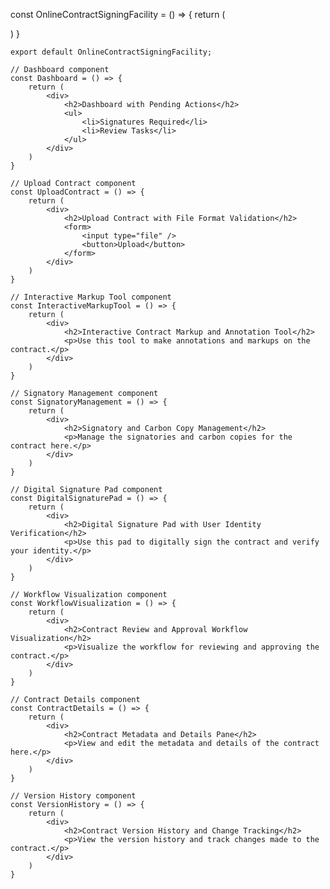 const OnlineContractSigningFacility = () => {
        return (
            <div>
                <Dashboard />
                <UploadContract />
                <InteractiveMarkupTool />
                <SignatoryManagement />
                <DigitalSignaturePad />
                <WorkflowVisualization />
                <ContractDetails />
                <VersionHistory />
            </div>
        )
    }
    
    export default OnlineContractSigningFacility;
    
    // Dashboard component
    const Dashboard = () => {
        return (
            <div>
                <h2>Dashboard with Pending Actions</h2>
                <ul>
                    <li>Signatures Required</li>
                    <li>Review Tasks</li>
                </ul>
            </div>
        )
    }
    
    // Upload Contract component
    const UploadContract = () => {
        return (
            <div>
                <h2>Upload Contract with File Format Validation</h2>
                <form>
                    <input type="file" />
                    <button>Upload</button>
                </form>
            </div>
        )
    }
    
    // Interactive Markup Tool component
    const InteractiveMarkupTool = () => {
        return (
            <div>
                <h2>Interactive Contract Markup and Annotation Tool</h2>
                <p>Use this tool to make annotations and markups on the contract.</p>
            </div>
        )
    }
    
    // Signatory Management component
    const SignatoryManagement = () => {
        return (
            <div>
                <h2>Signatory and Carbon Copy Management</h2>
                <p>Manage the signatories and carbon copies for the contract here.</p>
            </div>
        )
    }
    
    // Digital Signature Pad component
    const DigitalSignaturePad = () => {
        return (
            <div>
                <h2>Digital Signature Pad with User Identity Verification</h2>
                <p>Use this pad to digitally sign the contract and verify your identity.</p>
            </div>
        )
    }
    
    // Workflow Visualization component
    const WorkflowVisualization = () => {
        return (
            <div>
                <h2>Contract Review and Approval Workflow Visualization</h2>
                <p>Visualize the workflow for reviewing and approving the contract.</p>
            </div>
        )
    }
    
    // Contract Details component
    const ContractDetails = () => {
        return (
            <div>
                <h2>Contract Metadata and Details Pane</h2>
                <p>View and edit the metadata and details of the contract here.</p>
            </div>
        )
    }
    
    // Version History component
    const VersionHistory = () => {
        return (
            <div>
                <h2>Contract Version History and Change Tracking</h2>
                <p>View the version history and track changes made to the contract.</p>
            </div>
        )
    }